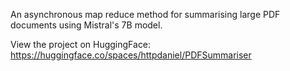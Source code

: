 An asynchronous map reduce method for summarising large PDF documents using Mistral's 7B model.

View the project on HuggingFace: https://huggingface.co/spaces/httpdaniel/PDFSummariser
